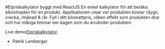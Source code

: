 #Elpriskalkylator byggt med ReactJS
En enkel kalkylator för att beräka elkostnaden för en produkt. Applikationen visar var produkten kostar /dygn, /vecka, /månad & /år. 
Fyll i ditt kilowattpris, vilken effekt som produkten drar och hur många timmar om dagen som du använder produkten. 

 Live demo[Elpriskalkylator](http://patriklmaberger.se/elpris/).

- Patrik Lamberger